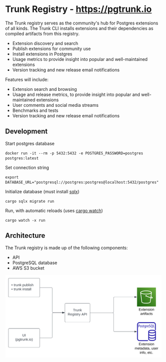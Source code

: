 # Trunk Registry - https://pgtrunk.io
The Trunk registry serves as the community's hub for Postgres extensions of all kinds. The Trunk CLI installs extensions and
their dependencies as compiled artifacts from this registry.

- Extension discovery and search
- Publish extensions for community use
- Install extensions in Postgres
- Usage metrics to provide insight into popular and well-maintained extensions
- Version tracking and new release email notifications

Features will include:

* Extension search and browsing
* Usage and release metrics, to provide insight into popular and well-maintained extensions
* User comments and social media streams
* Benchmarks and tests
* Version tracking and new release email notifications

## Development

Start postgres database
```
docker run -it --rm -p 5432:5432 -e POSTGRES_PASSWORD=postgres postgres:latest
```

Set connection string
```
export DATABASE_URL="postgresql://postgres:postgres@localhost:5432/postgres"
```

Initialize database (must install [sqlx](https://crates.io/crates/sqlx-cli))
```
cargo sqlx migrate run
```

Run, with automatic reloads (uses [cargo watch](https://crates.io/crates/cargo-watch))
```
cargo watch -x run
```

## Architecture
The Trunk registry is made up of the following components:
- API
- PostgreSQL database
- AWS S3 bucket

![architecture.svg](../assets/architecture.svg)
